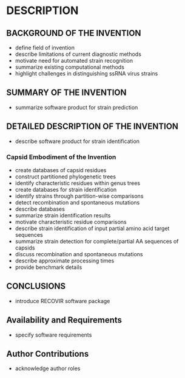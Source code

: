 # DESCRIPTION

## BACKGROUND OF THE INVENTION

- define field of invention
- describe limitations of current diagnostic methods
- motivate need for automated strain recognition
- summarize existing computational methods
- highlight challenges in distinguishing ssRNA virus strains

## SUMMARY OF THE INVENTION

- summarize software product for strain prediction

## DETAILED DESCRIPTION OF THE INVENTION

- describe software product for strain identification

### Capsid Embodiment of the Invention

- create databases of capsid residues
- construct partitioned phylogenetic trees
- identify characteristic residues within genus trees
- create databases for strain identification
- identify strains through partition-wise comparisons
- detect recombination and spontaneous mutations
- describe databases
- summarize strain identification results
- motivate characteristic residue comparisons
- describe strain identification of input partial amino acid target sequences
- summarize strain detection for complete/partial AA sequences of capsids
- discuss recombination and spontaneous mutations
- describe approximate processing times
- provide benchmark details

## CONCLUSIONS

- introduce RECOVIR software package

## Availability and Requirements

- specify software requirements

## Author Contributions

- acknowledge author roles


